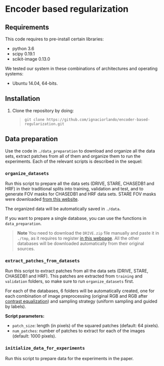 # Encoder based regularization

## Requirements

This code requires to pre-install certain libraries:

* python 3.6
* scipy 0.19.1
* scikit-image 0.13.0

We tested our system in these combinations of architectures and operating systems:
- Ubuntu 14.04, 64-bits.

## Installation

1. Clone the repository by doing:
    
    > ```git clone https://github.com/ignaciorlando/encoder-based-regularization.git```

## Data preparation

Use the code in ```./data_preparation``` to download and organize all the data sets, extract patches from all of them and organize them to run the experiments.
Each of the relevant scripts is described in the sequel:

### ```organize_datasets``` 

Run this script to prepare all the data sets (DRIVE, STARE, CHASEDB1 and HRF) in their traditional splits into training, validation and test, and to generate FOV masks for CHASEDB1 and HRF data sets. STARE FOV masks were downloaded [from this website](http://www.uhu.es/retinopathy/muestras2.php).

The organized data will be automatically saved in ```./data```. 

If you want to prepare a single database, you can use the functions in ```data_preparation```.

> **Note** You need to download the ```DRIVE.zip``` file manually and paste it in ```./tmp```, as it requires to register [in this webpage](https://www.isi.uu.nl/Research/Databases/DRIVE/download.php). All the other databases will be downloaded automatically from their original sources.


### ```extract_patches_from_datasets```

Run this script to extract patches from all the data sets (DRIVE, STARE, CHASEDB1 and HRF). This patches are extracted from ```training``` and ```validation``` folders, so make sure to run ```organize_datasets``` first.

For each of the databases, 6 folders will be automatically created, one for each combination of image preprocessing (original RGB and RGB after [contrast equalization](https://arxiv.org/abs/1706.03008)) and sampling strategy (uniform sampling and guided by labels).

**Script parameters:**
- ```patch_size```: length (in pixels) of the squared patches (default: 64 pixels).
- ```num_patches```: number of patches to extract for each of the images (default: 1000 pixels).


### ```initialize_data_for_experiments```

Run this script to prepare data for the experiments in the paper.